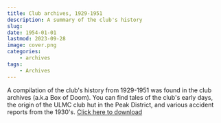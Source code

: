 ```yaml
---
title: Club archives, 1929-1951
description: A summary of the club's history
slug: 
date: 1954-01-01
lastmod: 2023-09-28
image: cover.png
categories:
    - archives
tags:
    - Archives
---
```


A compilation of the club's history from 1929-1951 was found in the club archives (a.k.a Box of Doom). You can find tales of the club's early days, the origin of the ULMC club hut in the Peak District, and various accident reports from the 1930's. 
[Click here to download](/documents/icmc_archives_compiled.pdf)
